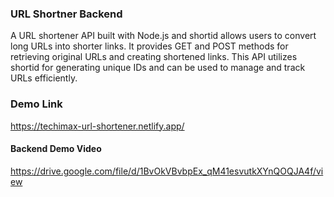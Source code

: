 ### URL Shortner Backend

A URL shortener API built with Node.js and shortid allows users to convert long URLs into shorter links. It provides GET and POST methods for retrieving original URLs and creating shortened links. This API utilizes shortid for generating unique IDs and can be used to manage and track URLs efficiently.

### Demo Link

https://techimax-url-shortener.netlify.app/

#### Backend Demo Video

https://drive.google.com/file/d/1BvOkVBvbpEx_qM41esvutkXYnQOQJA4f/view
